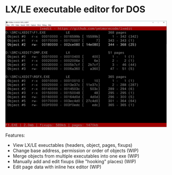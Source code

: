 # LX/LE executable editor for DOS

![lxedit](screenshot.png)

Features:
 * View LX/LE exeuctables (headers, object, pages, fixups)
 * Change base address, permission or order of objects (WIP)
 * Merge objects from multiple executables into one exe (WIP)
 * Manually add and edit fixups (like "hooking" places) (WIP)
 * Edit page data with inline hex editor (WIP)

